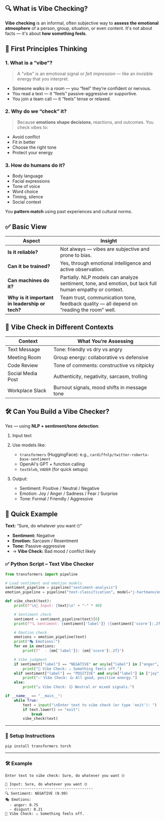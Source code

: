 ## 🔍 What is **Vibe Checking**?

**Vibe checking** is an informal, often subjective way to **assess the emotional atmosphere** of a person, group, situation, or even content. It's not about facts — it's about **how something feels**.

## 🧠 First Principles Thinking

### 1. **What is a “vibe”?**

> A "vibe" is an emotional signal or _felt impression_ — like an invisible energy that you interpret.

- Someone walks in a room — you “feel” they’re confident or nervous.
- You read a text — it “feels” passive-aggressive or supportive.
- You join a team call — it “feels” tense or relaxed.

### 2. **Why do we “check” it?**

> Because **emotions shape decisions**, reactions, and outcomes. You check vibes to:

- Avoid conflict
- Fit in better
- Choose the right tone
- Protect your energy

### 3. **How do humans do it?**

- Body language
- Facial expressions
- Tone of voice
- Word choice
- Timing, silence
- Social context

You **pattern match** using past experiences and cultural norms.

## ✅ Basic View

|Aspect|Insight|
|---|---|
|**Is it reliable?**|Not always — vibes are subjective and prone to bias.|
|**Can it be trained?**|Yes, through emotional intelligence and active observation.|
|**Can machines do it?**|Partially. NLP models can analyze sentiment, tone, and emotion, but lack full human empathy or context.|
|**Why is it important in leadership or tech?**|Team trust, communication tone, feedback quality — all depend on “reading the room” well.|

## 🧠 Vibe Check in Different Contexts

|Context|What You’re Assessing|
|---|---|
|Text Message|Tone: friendly vs dry vs angry|
|Meeting Room|Group energy: collaborative vs defensive|
|Code Review|Tone of comments: constructive vs nitpicky|
|Social Media Post|Authenticity, negativity, sarcasm, trolling|
|Workplace Slack|Burnout signals, mood shifts in message tone|

## 🛠 Can You Build a Vibe Checker?

Yes — using **NLP + sentiment/tone detection**:

1. Input text
    
2. Use models like:
    
    - `transformers` (HuggingFace): e.g., `cardiffnlp/twitter-roberta-base-sentiment`
    - OpenAI's GPT + function calling
    - `textblob`, `VADER` (for quick setups)

3. Output:
    
    - Sentiment: Positive / Neutral / Negative
    - Emotion: Joy / Anger / Sadness / Fear / Surprise
    - Tone: Formal / Friendly / Aggressive

## 🧪 Quick Example

**Text:** “Sure, do whatever you want 🙄”

- **Sentiment:** Negative
- **Emotion:** Sarcasm / Resentment
- **Tone:** Passive-aggressive
- → **Vibe Check:** Bad mood / conflict likely

### ✅ Python Script – Text Vibe Checker

```python
from transformers import pipeline

# Load sentiment and emotion models
sentiment_pipeline = pipeline("sentiment-analysis")
emotion_pipeline = pipeline("text-classification", model="j-hartmann/emotion-english-distilroberta-base", top_k=2)

def vibe_check(text):
    print(f"\n📝 Input: {text}\n" + "-" * 40)

    # Sentiment check
    sentiment = sentiment_pipeline(text)[0]
    print(f"🔍 Sentiment: {sentiment['label']} ({sentiment['score']:.2f})")

    # Emotion check
    emotions = emotion_pipeline(text)
    print("🎭 Emotions:")
    for em in emotions:
        print(f"  - {em['label']}: {em['score']:.2f}")

    # Vibe judgment
    if sentiment["label"] == "NEGATIVE" or any(e["label"] in ["anger", "disgust", "fear"] for e in emotions):
        print("🚨 Vibe Check: ⚠️ Something feels off.")
    elif sentiment["label"] == "POSITIVE" and any(e["label"] in ["joy", "love"] for e in emotions):
        print("✅ Vibe Check: 👍 All good, positive energy.")
    else:
        print("⚖️ Vibe Check: 😐 Neutral or mixed signals.")

if __name__ == "__main__":
    while True:
        text = input("\nEnter text to vibe check (or type 'exit'): ")
        if text.lower() == "exit":
            break
        vibe_check(text)
```

---

### 🧩 Setup Instructions

```bash
pip install transformers torch
```

---

### 🛠 Example

```
Enter text to vibe check: Sure, do whatever you want 🙄

📝 Input: Sure, do whatever you want 🙄
----------------------------------------
🔍 Sentiment: NEGATIVE (0.99)
🎭 Emotions:
  - anger: 0.75
  - disgust: 0.21
🚨 Vibe Check: ⚠️ Something feels off.
```

